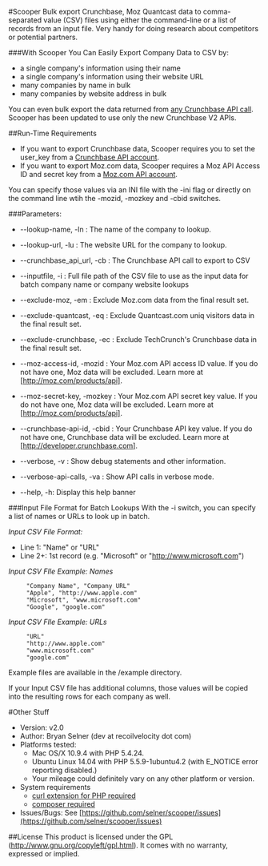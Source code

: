 #Scooper
Bulk export Crunchbase, Moz Quantcast data to comma-separated value (CSV) files using either the command-line or a list of records from an input file.  Very handy for doing research about competitors or potential partners.  

###With Scooper You Can Easily Export Company Data to CSV by:
* a single company's information using their name
* a single company's information using their website URL
* many companies by name in bulk
* many companies by website address in bulk

You can even bulk export the data returned from [any Crunchbase API call](https://developer.crunchbase.com/docs).   Scooper has been updated to use only the new Crunchbase V2 APIs.


##Run-Time Requirements
* If you want to export Crunchbase data, Scooper requires you to set the user_key from a  [Crunchbase API account](http://developer.crunchbase.com). 
* If you want to export Moz.com data, Scooper requires a Moz API Access ID and secret key from a  [Moz.com API account](http://moz.com/products/api).

You can specify those values via an INI file with the -ini flag or directly on the command line wtih the -mozid, -mozkey and -cbid switches.

###Parameters:
* --lookup-name, -ln : The name of the company to lookup. 
* --lookup-url, -lu : The website URL for the company to lookup.
* --crunchbase_api_url, -cb : The Crunchbase API call to export to CSV
* --inputfile, -i : Full file path of the CSV file to use as the input data for batch company name or company website lookups

* --exclude-moz, -em : Exclude Moz.com data from the final result set.
* --exclude-quantcast, -eq : Exclude Quantcast.com uniq visitors data in the final result set.
* --exclude-crunchbase, -ec : Exclude TechCrunch's Crunchbase data in the final result set.

* --moz-access-id, -mozid : Your Moz.com API access ID value.  If you do not have one, Moz data will be excluded.  Learn more at [http://moz.com/products/api].
* --moz-secret-key, -mozkey : Your Moz.com API secret key value.  If you do not have one, Moz data will be excluded.  Learn more at [http://moz.com/products/api].
* --crunchbase-api-id, -cbid : Your Crunchbase API key value.  If you do not have one, Crunchbase data will be excluded.  Learn more at [http://developer.crunchbase.com].

* --verbose, -v : Show debug statements and other information.
* --verbose-api-calls, -va : Show API calls in verbose mode.
* --help, -h: Display this help banner


###Input File Format for Batch Lookups 
With the -i switch, you can specify a list of names or URLs to look up in batch.

*Input CSV File Format:*
* Line 1:  "Name" or "URL" 
* Line 2+:  1st record (e.g. "Microsoft" or "http://www.microsoft.com")

*Input CSV FIle Example: Names*
```
     "Company Name", "Company URL"
     "Apple", "http://www.apple.com"
     "Microsoft", "www.microsoft.com"
     "Google", "google.com"
```

*Input CSV FIle Example: URLs*
```
     "URL"
     "http://www.apple.com"
     "www.microsoft.com"
     "google.com"
```

Example files are available in the /example directory.

If your Input CSV file has additional columns, those values will be copied into the resulting rows for each company as well.

#Other Stuff
* Version:  v2.0
* Author:  Bryan Selner (dev at recoilvelocity dot com)
* Platforms tested: 
	* Mac OS/X 10.9.4 with PHP 5.4.24.  
	* Ubuntu Linux 14.04 with PHP 5.5.9-1ubuntu4.2 (with E_NOTICE error reporting disabled.)
	* Your mileage could definitely vary on any other platform or version.  
* System requirements
	* [curl extension for PHP required](http://www.php.net/manual/en/curl.setup.php)
	* [composer required](https://getcomposer.org/doc/00-intro.md#installation-nix)
* Issues/Bugs:  See [https://github.com/selner/scooper/issues](https://github.com/selner/scooper/issues)
 
##License
This product is licensed under the GPL (http://www.gnu.org/copyleft/gpl.html). It comes with no warranty, expressed or implied.
